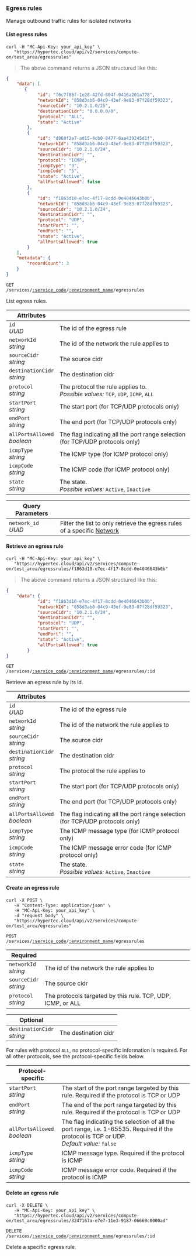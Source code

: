 ### Egress rules

Manage outbound traffic rules for isolated networks

#### List egress rules
```shell
curl -H "MC-Api-Key: your_api_key" \
   "https://hypertec.cloud/api/v2/services/compute-on/test_area/egressrules"
```
> The above command returns a JSON structured like this:

```json
{
    "data": [
       {
            "id": "f6c7f86f-1e28-42fd-804f-0416a201a778",
            "networkId": "858d3ab6-04c9-43ef-9e83-07f28df59323",
            "sourceCidr": "10.2.1.0/25",
            "destinationCidr": "0.0.0.0/0",
            "protocol": "ALL",
            "state": "Active"
        },
        {
            "id": "d860f2e7-ad15-4cb0-8477-6aa439245d1f",
            "networkId": "858d3ab6-04c9-43ef-9e83-07f28df59323",
            "sourceCidr": "10.2.1.0/24",
            "destinationCidr": "",
            "protocol": "ICMP",
            "icmpType": "3",
            "icmpCode": "5",
            "state": "Active",
            "allPortsAllowed": false
        },
        {
            "id": "f1863d10-e7ec-4f17-8cdd-0e4046643b0b",
            "networkId": "858d3ab6-04c9-43ef-9e83-07f28df59323",
            "sourceCidr": "10.2.1.0/24",
            "destinationCidr": "",
            "protocol": "UDP",
            "startPort": "",
            "endPort": "",
            "state": "Active",
            "allPortsAllowed": true
        }
    ],
    "metadata": {
        "recordCount": 3
    }
}
```

<code>GET /services/<a href="#administration-service-connections">:service_code</a>/<a href="#administration-environments">:environment_name</a>/egressrules</code>

List egress rules.

Attributes | &nbsp;
---------- | -----
`id`<br/>*UUID* | The id of the egress rule
`networkId`<br/>*string* | The id of the network the rule applies to
`sourceCidr`<br/>*string* | The source cidr
`destinationCidr`<br/>*string* | The destination cidr
`protocol`<br/>*string* | The protocol the rule applies to. <br/>*Possible values:* `TCP`, `UDP`, `ICMP`, `ALL`
`startPort`<br/>*string* | The start port (for TCP/UDP protocols only)
`endPort`<br/>*string* | The end port (for TCP/UDP protocols only)
`allPortsAllowed`<br/>*boolean* | The flag indicating all the port range selection (for TCP/UDP protocols only)
`icmpType`<br/>*string* | The ICMP type (for ICMP protocol only)
`icmpCode`<br/>*string* | The ICMP code (for ICMP protocol only)
`state`<br/>*string* | The state.<br/>*Possible values:* `Active`, `Inactive`

Query Parameters | &nbsp;
---------- | -----
`network_id`<br/>*UUID* | Filter the list to only retrieve the egress rules of a specific [Network](#cloudstack-networks)

#### Retrieve an egress rule
```shell
curl -H "MC-Api-Key: your_api_key" \
   "https://hypertec.cloud/api/v2/services/compute-on/test_area/egressrules/f1863d10-e7ec-4f17-8cdd-0e4046643b0b"
```
> The above command returns a JSON structured like this:

```json
{
    "data": {
            "id": "f1863d10-e7ec-4f17-8cdd-0e4046643b0b",
            "networkId": "858d3ab6-04c9-43ef-9e83-07f28df59323",
            "sourceCidr": "10.2.1.0/24",
            "destinationCidr": "",
            "protocol": "UDP",
            "startPort": "",
            "endPort": "",
            "state": "Active",
            "allPortsAllowed": true
        }
}
```

<code>GET /services/<a href="#administration-service-connections">:service_code</a>/<a href="#administration-environments">:environment_name</a>/egressrules/:id</code>

Retrieve an egress rule by its id.

Attributes | &nbsp;
---------- | -----
`id`<br/>*UUID* | The id of the egress rule
`networkId`<br/>*string* | The id of the network the rule applies to
`sourceCidr`<br/>*string* | The source cidr
`destinationCidr`<br/>*string* | The destination cidr
`protocol`<br/>*string* | The protocol the rule applies to
`startPort`<br/>*string* | The start port (for TCP/UDP protocols only)
`endPort`<br/>*string* | The end port (for TCP/UDP protocols only)
`allPortsAllowed`<br/>*boolean* | The flag indicating all the port range selection (for TCP/UDP protocols only)
`icmpType`<br/>*string* | The ICMP message type (for ICMP protocol only)
`icmpCode`<br/>*string* | The ICMP message error code (for ICMP protocol only)
`state`<br/>*string* | The state.<br/>*Possible values:* `Active`, `Inactive`

#### Create an egress rule

```shell
curl -X POST \
   -H "Content-Type: application/json" \
   -H "MC-Api-Key: your_api_key" \
   -d "request_body" \
   "https://hypertec.cloud/api/v2/services/compute-on/test_area/egressrules"
```
<code>POST /services/<a href="#administration-service-connections">:service_code</a>/<a href="#administration-environments">:environment_name</a>/egressrules</code>

Required                   | &nbsp;
---------------------------|-------
`networkId`<br/>*string* | The id of the network the rule applies to
`sourceCidr`<br/>*string* | The source cidr
`protocol`<br/>*string*    | The protocols targeted by this rule. TCP, UDP, ICMP, or ALL

Optional                   | &nbsp;
---------------------------|-------
`destinationCidr`<br/>*string* | The destination cidr

<aside class="notice">
For rules with protocol <code>ALL</code>, no protocol-specific information is required. For all other protocols, see the protocol-specific fields below.
</aside>

Protocol-specific       | &nbsp;
------------------------|-------
`startPort`<br/>*string* | The start of the port range targeted by this rule. Required if the protocol is TCP or UDP
`endPort`<br/>*string*   | The end of the port range targeted by this rule. Required if the protocol is TCP or UDP
`allPortsAllowed`<br/>*boolean* | The flag indicating the selection of all the port range, i.e. 1-65535. Required if the protocol is TCP or UDP. <br/>*Default value:* `false`
`icmpType`<br/>*string*  | ICMP message type. Required if the protocol is ICMP
`icmpCode`<br/>*string*  | ICMP message error code. Required if the protocol is ICMP

#### Delete an egress rule

```shell
curl -X DELETE \
   -H "MC-Api-Key: your_api_key" \
   "https://hypertec.cloud/api/v2/services/compute-on/test_area/egressrules/3247167a-e7e7-11e3-9187-06669c0000ad"
```
<code>DELETE /services/<a href="#administration-service-connections">:service_code</a>/<a href="#administration-environments">:environment_name</a>/egressrules/:id</code>

Delete a specific egress rule.